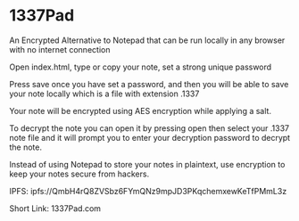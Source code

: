 # 1337Pad
An Encrypted Alternative to Notepad that can be run locally in any browser with no internet connection

Open index.html, type or copy your note, set a strong unique password

Press save once you have set a password, and then you will be able to save your note locally which is a file with extension .1337

Your note will be encrypted using AES encryption while applying a salt.

To decrypt the note you can open it by pressing open then select your .1337 note file and it will prompt you to enter your decryption password to decrypt the note.

Instead of using Notepad to store your notes in plaintext, use encryption to keep your notes secure from hackers.

IPFS: ipfs://QmbH4rQ8ZVSbz6FYmQNz9mpJD3PKqchemxewKeTfPMmL3z

Short Link: 1337Pad.com
